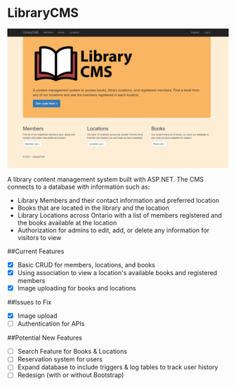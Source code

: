 # LibraryCMS

<p align="center">
<img width="600" src="https://raw.githubusercontent.com/a-hagar/LibraryCMS/master/home-screen.PNG" />
</p>

A library content management system built with ASP.NET. The CMS connects to a database with information such as:
   * Library Members and their contact information and preferred location
   * Books that are located in the library and the location
   * Library Locations across Ontario with a list of members registered and the books available at the location
   * Authorization for admins to edit, add, or delete any information for visitors to view

##Current Features
- [x] Basic CRUD for members, locations, and books
- [x] Using association to view a location's available books and registered members
- [x] Image uploading for books and locations 

##Issues to Fix
- [x] Image upload
- [ ] Authentication for APIs

##Potential New Features
- [ ] Search Feature for Books & Locations
- [ ] Reservation system for users
- [ ] Expand database to include triggers & log tables to track user history
- [ ] Redesign (with or without Bootstrap)

